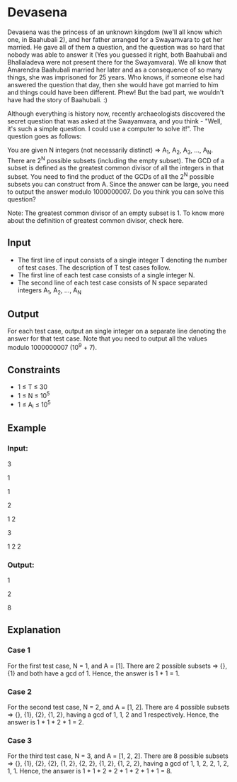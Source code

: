 # Devasena

Devasena was the princess of an unknown kingdom (we'll all know which one, in Baahubali 2), and her father arranged for a Swayamvara to get her married. 
He gave all of them a question, and the question was so hard that nobody was able to answer it 
(Yes you guessed it right, both Baahubali and Bhallaladeva were not present there for the Swayamvara). 
We all know that Amarendra Baahubali married her later and as a consequence of so many things, she was imprisoned for 25 years. 
Who knows, if someone else had answered the question that day, then she would have got married to him and things could have been different. 
Phew! But the bad part, we wouldn't have had the story of Baahubali. :)

Although everything is history now, recently archaeologists discovered the secret 
question that was asked at the Swayamvara, and you think - "Well, it's such a simple question. I could use a computer to solve it!". 
The question goes as follows:

You are given N integers (not necessarily distinct) => A<sub>1</sub>, A<sub>2</sub>, A<sub>3</sub>, ..., A<sub>N</sub>. 
There are 2<sup>N</sup> possible subsets (including the empty subset). 
The GCD of a subset is defined as the greatest common divisor of all the integers in that subset. 
You need to find the product of the GCDs of all the 2<sup>N</sup> possible subsets you can construct from A. 
Since the answer can be large, you need to output the answer modulo 1000000007. Do you think you can solve this question?

Note: The greatest common divisor of an empty subset is 1. To know more about the definition of greatest common divisor, check here.

## Input

- The first line of input consists of a single integer T denoting the number of test cases. The description of T test cases follow. 
- The first line of each test case consists of a single integer N. 
- The second line of each test case consists of N space separated integers A<sub>1</sub>, A<sub>2</sub>, ..., A<sub>N</sub>

## Output

For each test case, output an single integer on a separate line denoting the answer for that test case. 
Note that you need to output all the values modulo 1000000007 (10<sup>9</sup> + 7).

## Constraints

- 1 ≤ T ≤ 30
- 1 ≤ N ≤ 10<sup>5</sup>
- 1 ≤ A<sub>i</sub> ≤ 10<sup>5</sup>

## Example

### Input:

3

1

1

2

1 2

3

1 2 2

### Output:

1

2

8

## Explanation

### Case 1

For the first test case, N = 1, and A = [1]. There are 2 possible subsets => {}, {1} and both have a gcd of 1. Hence, the answer is 1 * 1 = 1.

### Case 2

For the second test case, N = 2, and A = [1, 2]. 
There are 4 possible subsets => {}, {1}, {2}, {1, 2}, having a gcd of 1, 1, 2 and 1 respectively. Hence, the answer is 1 * 1 * 2 * 1 = 2.

### Case 3

For the third test case, N = 3, and A = [1, 2, 2]. 
There are 8 possible subsets => {}, {1}, {2}, {2}, {1, 2}, {2, 2}, {1, 2}, {1, 2, 2}, having a gcd of 1, 1, 2, 2, 1, 2, 1, 1. 
Hence, the answer is 1 * 1 * 2 * 2 * 1 * 2 * 1 * 1 = 8.
